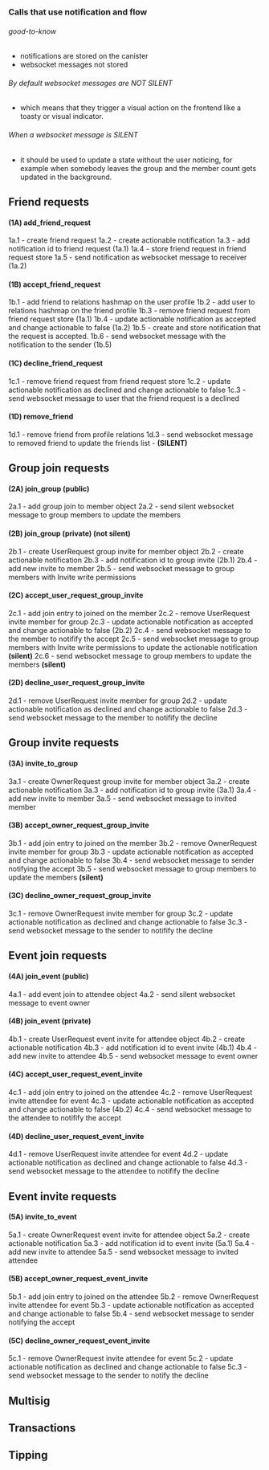 ### Calls that use notification and flow

###### good-to-know

- notifications are stored on the canister
- websocket messages not stored

###### By default websocket messages are NOT SILENT

- which means that they trigger a visual action on the frontend like a toasty or visual indicator.

###### When a websocket message is SILENT

- it should be used to update a state without the user noticing, for example when somebody leaves the group and the member count gets updated in the background.

## Friend requests

#### (1A) add_friend_request

1a.1 - create friend request
1a.2 - create actionable notification
1a.3 - add notification id to friend request (1a.1)
1a.4 - store friend request in friend request store
1a.5 - send notification as websocket message to receiver (1a.2)

#### (1B) accept_friend_request

1b.1 - add friend to relations hashmap on the user profile
1b.2 - add user to relations hashmap on the friend profile
1b.3 - remove friend request from friend request store (1a.1)
1b.4 - update actionable notification as accepted and change actionable to false (1a.2)
1b.5 - create and store notification that the request is accepted.
1b.6 - send websocket message with the notification to the sender (1b.5)

#### (1C) decline_friend_request

1c.1 - remove friend request from friend request store
1c.2 - update actionable notification as declined and change actionable to false
1c.3 - send websocket message to user that the friend request is a declined

#### (1D) remove_friend

1d.1 - remove friend from profile relations
1d.3 - send websocket message to removed friend to update the friends list - **(SILENT)**

## Group join requests

#### (2A) join_group (public)

2a.1 - add group join to member object
2a.2 - send silent websocket message to group members to update the members

#### (2B) join_group (private) **(not silent)**

2b.1 - create UserRequest group invite for member object
2b.2 - create actionable notification
2b.3 - add notification id to group invite (2b.1)
2b.4 - add new invite to member
2b.5 - send websocket message to group members with Invite write permissions

#### (2C) accept_user_request_group_invite

2c.1 - add join entry to joined on the member
2c.2 - remove UserRequest invite member for group
2c.3 - update actionable notification as accepted and change actionable to false (2b.2)
2c.4 - send websocket message to the member to notifify the accept
2c.5 - send websocket message to group members with Invite write permissions to update the actionable notification **(silent)**
2c.6 - send websocket message to group members to update the members **(silent)**

#### (2D) decline_user_request_group_invite

2d.1 - remove UserRequest invite member for group
2d.2 - update actionable notification as declined and change actionable to false
2d.3 - send websocket message to the member to notifify the decline

## Group invite requests

#### (3A) invite_to_group

3a.1 - create OwnerRequest group invite for member object
3a.2 - create actionable notification
3a.3 - add notification id to group invite (3a.1)
3a.4 - add new invite to member
3a.5 - send websocket message to invited member

#### (3B) accept_owner_request_group_invite

3b.1 - add join entry to joined on the member
3b.2 - remove OwnerRequest invite member for group
3b.3 - update actionable notification as accepted and change actionable to false
3b.4 - send websocket message to sender notifying the accept
3b.5 - send websocket message to group members to update the members **(silent)**

#### (3C) decline_owner_request_group_invite

3c.1 - remove OwnerRequest invite member for group
3c.2 - update actionable notification as declined and change actionable to false
3c.3 - send websocket message to the sender to notifify the decline

## Event join requests

#### (4A) join_event (public)

4a.1 - add event join to attendee object
4a.2 - send silent websocket message to event owner

#### (4B) join_event (private)

4b.1 - create UserRequest event invite for attendee object
4b.2 - create actionable notification
4b.3 - add notification id to event invite (4b.1)
4b.4 - add new invite to attendee
4b.5 - send websocket message to event owner

#### (4C) accept_user_request_event_invite

4c.1 - add join entry to joined on the attendee
4c.2 - remove UserRequest invite attendee for event
4c.3 - update actionable notification as accepted and change actionable to false (4b.2)
4c.4 - send websocket message to the attendee to notifify the accept

#### (4D) decline_user_request_event_invite

4d.1 - remove UserRequest invite attendee for event
4d.2 - update actionable notification as declined and change actionable to false
4d.3 - send websocket message to the attendee to notifify the decline

## Event invite requests

#### (5A) invite_to_event

5a.1 - create OwnerRequest event invite for attendee object
5a.2 - create actionable notification
5a.3 - add notification id to event invite (5a.1)
5a.4 - add new invite to attendee
5a.5 - send websocket message to invited attendee

#### (5B) accept_owner_request_event_invite

5b.1 - add join entry to joined on the attendee
5b.2 - remove OwnerRequest invite attendee for event
5b.3 - update actionable notification as accepted and change actionable to false
5b.4 - send websocket message to sender notifying the accept

#### (5C) decline_owner_request_event_invite

5c.1 - remove OwnerRequest invite attendee for event
5c.2 - update actionable notification as declined and change actionable to false
5c.3 - send websocket message to the sender to notify the decline

## Multisig

## Transactions

## Tipping
